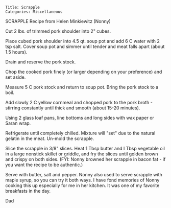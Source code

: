 ~~~ recipe-info
Title: Scrapple
Categories: Miscellaneous
~~~

SCRAPPLE   Recipe from Helen Minkiewitz (Nonny)

Cut 2 lbs. of trimmed pork shoulder into 2" cubes.

Place cubed pork shoulder into 4.5 qt. soup pot and add 6 C water with 2 tsp salt.  Cover soup pot
and simmer until tender and meat falls apart (about 1.5 hours).

Drain and reserve the pork stock.

Chop the cooked pork finely (or larger depending on your preference) and set aside.

Measure 5 C pork stock and return to soup pot.  Bring the pork stock to a boil.

Add slowly 2 C yellow cornmeal and chopped pork to the pork broth - stirring constantly until
thick and smooth (about 15-20 minutes).

Using 2 glass loaf pans, line bottoms and long sides with wax paper or Saran wrap.

Refrigerate until completely chilled.  Mixture will "set" due to the natural gelatin in the
meat.  Un-mold the scrapple.

Slice the scrapple in 3/8" slices.  Heat 1 Tbsp butter and I Tbsp vegetable oil in a large
nonstick skillet or griddle, and fry the slices until golden brown and crispy on both sides.  (FYI:
Nonny browned her scrapple in bacon fat - if you want the recipe to be authentic.)

Serve with butter, salt and pepper.  Nonny also used to serve scrapple with maple syrup, so you can
try it both ways.  I have fond memories of Nonny cooking this up especially for me in her kitchen.
It was one of my favorite breakfasts in the day.

Dad
